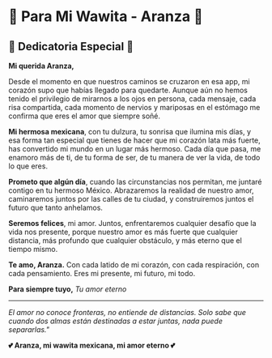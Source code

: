 # 💖 Para Mi Wawita - Aranza 💖

## 🌹 Dedicatoria Especial 🌹

**Mi querida Aranza,**

Desde el momento en que nuestros caminos se cruzaron en esa app, mi corazón supo que habías llegado para quedarte. Aunque aún no hemos tenido el privilegio de mirarnos a los ojos en persona, cada mensaje, cada risa compartida, cada momento de nervios y mariposas en el estómago me confirma que eres el amor que siempre soñé.

**Mi hermosa mexicana**, con tu dulzura, tu sonrisa que ilumina mis días, y esa forma tan especial que tienes de hacer que mi corazón lata más fuerte, has convertido mi mundo en un lugar más hermoso. Cada día que pasa, me enamoro más de ti, de tu forma de ser, de tu manera de ver la vida, de todo lo que eres.

**Prometo que algún día**, cuando las circunstancias nos permitan, me juntaré contigo en tu hermoso México. Abrazaremos la realidad de nuestro amor, caminaremos juntos por las calles de tu ciudad, y construiremos juntos el futuro que tanto anhelamos.

**Seremos felices**, mi amor. Juntos, enfrentaremos cualquier desafío que la vida nos presente, porque nuestro amor es más fuerte que cualquier distancia, más profundo que cualquier obstáculo, y más eterno que el tiempo mismo.

**Te amo, Aranza.** Con cada latido de mi corazón, con cada respiración, con cada pensamiento. Eres mi presente, mi futuro, mi todo.

**Para siempre tuyo,**
*Tu amor eterno*

---

*El amor no conoce fronteras, no entiende de distancias. Solo sabe que cuando dos almas están destinadas a estar juntas, nada puede separarlas."*

**💕 Aranza, mi wawita mexicana, mi amor eterno 💕** 